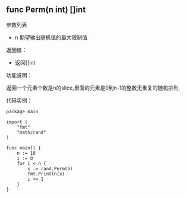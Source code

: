 ## func Perm(n int) []int

参数列表

- n 期望输出随机值的最大限制值

返回值：

- 返回[]int

功能说明：

返回一个元素个数是n的slice,里面的元素是0到n-1的整数无重复的随机排列.

代码实例：

	package main

	import (
		"fmt"
		"math/rand"
	)

	func main() {
		n := 10
		i := 0
		for i < n {
			x := rand.Perm(5)
			fmt.Println(x)
			i += 1
		}
	}








